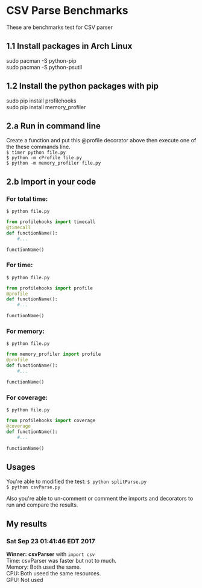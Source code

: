 # CSV Parse Benchmarks
These are benchmarks test for CSV parser

## 1.1 Install packages in Arch Linux
sudo pacman -S python-pip<br>
sudo pacman -S python-psutil<br>

## 1.2 Install the python packages with pip
sudo pip install profilehooks<br>
sudo pip install memory_profiler<br>

## 2.a Run in command line
Create a function and put this @profile decorator above then execute
one of the these commands line.<br>
`$ timer python file.py`<br>
`$ python -m cProfile file.py`<br>
`$ python -m memory_profiler file.py`<br>

## 2.b Import in your code

### For total time:
`$ python file.py`<br>
```python
from profilehooks import timecall
@timecall
def functionName():
	#...

functionName()
```

### For time:
`$ python file.py`<br>
```python
from profilehooks import profile
@profile
def functionName():
	#...

functionName()
```

### For memory:
`$ python file.py`<br>
```python
from memory_profiler import profile
@profile
def functionName():
	#...

functionName()
```

### For coverage:
`$ python file.py`<br>
```python
from profilehooks import coverage
@coverage
def functionName():
	#...

functionName()
```

## Usages
You're able to modified the test:
`$ python splitParse.py`<br>
`$ python csvParse.py`<br>

Also you're able to un-comment or comment the imports and decorators
to run and compare the results.<br>

## My results

### Sat Sep 23 01:41:46 EDT 2017
__Winner:__ __csvParser__ with `import csv`<br>
Time: csvParser was faster but not to much.<br>
Memory: Both used the same.<br>
CPU: Both useed the same resources.<br>
GPU: Not used
